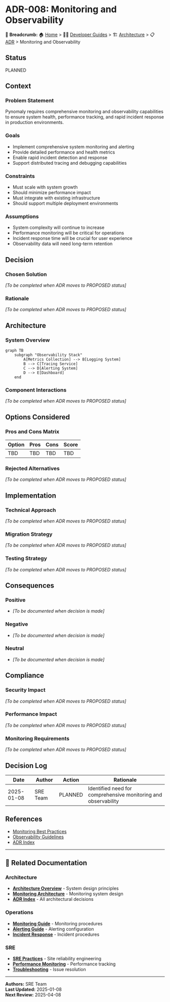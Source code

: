 # ADR-008: Monitoring and Observability

🍞 **Breadcrumb:** 🏠 [Home](../../../index.md) > 👨‍💻 [Developer Guides](../../README.md) > 🏗️ [Architecture](../README.md) > 📋 [ADR](README.md) > Monitoring and Observability

## Status

PLANNED

## Context

### Problem Statement
Pynomaly requires comprehensive monitoring and observability capabilities to ensure system health, performance tracking, and rapid incident response in production environments.

### Goals
- Implement comprehensive system monitoring and alerting
- Provide detailed performance and health metrics
- Enable rapid incident detection and response
- Support distributed tracing and debugging capabilities

### Constraints
- Must scale with system growth
- Should minimize performance impact
- Must integrate with existing infrastructure
- Should support multiple deployment environments

### Assumptions
- System complexity will continue to increase
- Performance monitoring will be critical for operations
- Incident response time will be crucial for user experience
- Observability data will need long-term retention

## Decision

### Chosen Solution
*[To be completed when ADR moves to PROPOSED status]*

### Rationale
*[To be completed when ADR moves to PROPOSED status]*

## Architecture

### System Overview
```mermaid
graph TB
    subgraph "Observability Stack"
        A[Metrics Collection] --> B[Logging System]
        B --> C[Tracing Service]
        C --> D[Alerting System]
        D --> E[Dashboard]
    end
```

### Component Interactions
*[To be completed when ADR moves to PROPOSED status]*

## Options Considered

### Pros and Cons Matrix

| Option | Pros | Cons | Score |
|--------|------|------|-------|
| TBD | TBD | TBD | TBD |

### Rejected Alternatives
*[To be completed when ADR moves to PROPOSED status]*

## Implementation

### Technical Approach
*[To be completed when ADR moves to PROPOSED status]*

### Migration Strategy
*[To be completed when ADR moves to PROPOSED status]*

### Testing Strategy
*[To be completed when ADR moves to PROPOSED status]*

## Consequences

### Positive
- *[To be documented when decision is made]*

### Negative
- *[To be documented when decision is made]*

### Neutral
- *[To be documented when decision is made]*

## Compliance

### Security Impact
*[To be completed when ADR moves to PROPOSED status]*

### Performance Impact
*[To be completed when ADR moves to PROPOSED status]*

### Monitoring Requirements
*[To be completed when ADR moves to PROPOSED status]*

## Decision Log

| Date | Author | Action | Rationale |
|------|--------|--------|-----------|
| 2025-01-08 | SRE Team | PLANNED | Identified need for comprehensive monitoring and observability |

## References

- [Monitoring Best Practices](../../operations/monitoring.md)
- [Observability Guidelines](../../operations/observability.md)
- [ADR Index](README.md)

---

## 🔗 **Related Documentation**

### **Architecture**
- **[Architecture Overview](../README.md)** - System design principles
- **[Monitoring Architecture](../monitoring-architecture.md)** - Monitoring system design
- **[ADR Index](README.md)** - All architectural decisions

### **Operations**
- **[Monitoring Guide](../../operations/monitoring.md)** - Monitoring procedures
- **[Alerting Guide](../../operations/alerting.md)** - Alerting configuration
- **[Incident Response](../../operations/incident-response.md)** - Incident procedures

### **SRE**
- **[SRE Practices](../../sre/README.md)** - Site reliability engineering
- **[Performance Monitoring](../../sre/performance.md)** - Performance tracking
- **[Troubleshooting](../../sre/troubleshooting.md)** - Issue resolution

---

**Authors:** SRE Team  
**Last Updated:** 2025-01-08  
**Next Review:** 2025-04-08
